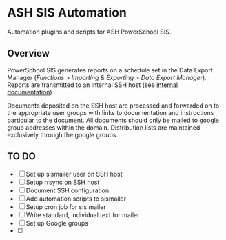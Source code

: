 # ASH SIS Automation

Automation plugins and scripts for ASH PowerSchool SIS.

## Overview

PowerSchool SIS generates reports on a schedule set in the Data Export Manager (*Functions > Importing & Exporting > Data Export Manager*). Reports are transmitted to an internal SSH host (see [internal documentation](https://drive.google.com/drive/folders/1JPArXP_7C58uMpqMbwHHK_5DDGpmmQw2)). 

Documents deposited on the SSH host are processed and forwarded on to the appropriate user groups with links to documentation and instructions particular to the document. All documents should only be mailed to google group addresses within the domain. Distribution lists are maintained exclusively through the google groups.

## TO DO

- [ ] Set up sismailer user on SSH host
- [ ] Setup rrsync on SSH host
- [ ] Document SSH configuration
- [ ] Add automation scripts to sismailer
- [ ] Setup cron job for sis mailer
- [ ] Write standard, individual text for mailer
- [ ] Set up Google groups
- [ ] 

